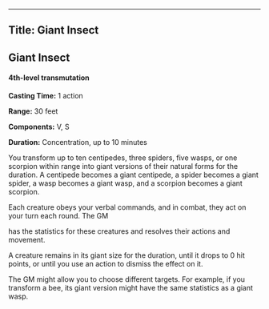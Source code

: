 -------------------------
Title: Giant Insect
-------------------------

## Giant Insect

#### 4th-level transmutation


**Casting Time:** 1 action 

**Range:** 30 feet 

**Components:** V, S 

**Duration:** Concentration, up to 10 minutes


You transform up to ten centipedes, three spiders, five wasps, or one
scorpion within range into giant versions of their natural forms for the
duration. A centipede becomes a giant centipede, a spider becomes a
giant spider, a wasp becomes a giant wasp, and a scorpion becomes a
giant scorpion.

Each creature obeys your verbal commands, and in combat, they act on
your turn each round. The GM

has the statistics for these creatures and resolves their actions and
movement.

A creature remains in its giant size for the duration, until it drops to
0 hit points, or until you use an action to dismiss the effect on it.

The GM might allow you to choose different targets. For example, if you
transform a bee, its giant version might have the same statistics as a
giant wasp.


